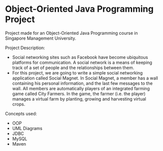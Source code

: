 # Object-Oriented Java Programming Project

Project made for an Object-Oriented Java Programming course in Singapore Management University.

Project Description:
* Social networking sites such as Facebook have become ubiquitous platforms for communication. A social network is a means of keeping track of a set of people and the relationships between them. 
* For this project, we are going to write a simple social networking application called Social Magnet. In Social Magnet, a member has a wall containing his personal information, and the last few messages to the wall. All members are automatically players of an integrated farming game called City Farmers. In the game, the farmer (i.e. the player) manages a virtual farm by planting, growing and harvesting virtual crops.

Concepts used: 
* OOP
* UML Diagrams
* JDBC
* MySQL
* Maven
